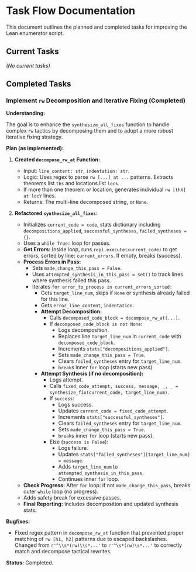 # Task Flow Documentation

This document outlines the planned and completed tasks for improving the Lean enumerator script.

## Current Tasks

*(No current tasks)*

## Completed Tasks

### Implement `rw` Decomposition and Iterative Fixing (Completed)

**Understanding:**

The goal is to enhance the `synthesize_all_fixes` function to handle complex `rw` tactics by decomposing them and to adopt a more robust iterative fixing strategy.

**Plan (as implemented):**

1.  **Created `decompose_rw_at` Function:**
    *   Input: `line_content: str`, `indentation: str`.
    *   Logic: Uses regex to parse `rw [...] at ...` patterns. Extracts theorems list `ths` and locations list `locs`.
    *   If more than one theorem or location, generates individual `rw [thX] at locY` lines.
    *   Returns: The multi-line decomposed string, or `None`.

2.  **Refactored `synthesize_all_fixes`:**
    *   Initializes `current_code = code`, stats dictionary including `decompositions_applied`, `successful_syntheses`, `failed_syntheses = {}`.
    *   Uses a `while True:` loop for passes.
    *   **Get Errors:** Inside loop, runs `repl.execute(current_code)` to get errors, sorted by line: `current_errors`. If empty, breaks (success).
    *   **Process Errors in Pass:**
        *   Sets `made_change_this_pass = False`.
        *   Uses `attempted_synthesis_in_this_pass = set()` to track lines where synthesis failed this pass.
        *   Iterates `for error_to_process in current_errors_sorted:`
            *   Gets `target_line_num`, skips if `None` or synthesis already failed for this line.
            *   Gets `error_line_content`, `indentation`.
            *   **Attempt Decomposition:**
                *   Calls `decomposed_code_block = decompose_rw_at(...)`.
                *   If `decomposed_code_block is not None`:
                    *   Logs decomposition.
                    *   Replaces line `target_line_num` in `current_code` with `decomposed_code_block`.
                    *   Increments `stats["decompositions_applied"]`.
                    *   Sets `made_change_this_pass = True`.
                    *   Clears `failed_syntheses` entry for `target_line_num`.
                    *   `break`s inner `for` loop (starts new pass).
            *   **Attempt Synthesis (if no decomposition):**
                *   Logs attempt.
                *   Calls `fixed_code_attempt, success, message, _, _ = synthesize_fix(current_code, target_line_num)`.
                *   If `success`:
                    *   Logs success.
                    *   Updates `current_code = fixed_code_attempt`.
                    *   Increments `stats["successful_syntheses"]`.
                    *   Clears `failed_syntheses` entry for `target_line_num`.
                    *   Sets `made_change_this_pass = True`.
                    *   `break`s inner `for` loop (starts new pass).
                *   Else (`success is False`):
                    *   Logs failure.
                    *   Updates `stats["failed_syntheses"][target_line_num] = message`.
                    *   Adds `target_line_num` to `attempted_synthesis_in_this_pass`.
                    *   Continues inner `for` loop.
    *   **Check Progress:** After `for` loop: if not `made_change_this_pass`, breaks outer `while` loop (no progress).
    *   Adds safety break for excessive passes.
    *   **Final Reporting:** Includes decomposition and updated synthesis stats.

**Bugfixes:**
*   Fixed regex pattern in `decompose_rw_at` function that prevented proper matching of `rw [h1, h2]` patterns due to escaped backslashes. Changed from `r'^\\s*(rw)\\s*...'` to `r'^\s*(rw)\s*...'` to correctly match and decompose tactical rewrites.

**Status:** Completed.